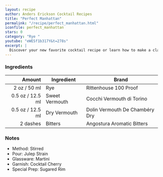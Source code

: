 ```yaml
---
layout: recipe
author: Anders Erickson Cocktail Recipes
title: "Perfect Manhattan"
permalink: "/recipe/perfect_manhattan.html"
iconfile: perfect_manhattan
stars: 0
category: "Rye "
youtube: "eWESf1b317Y&t=278s"
excerpt: |
  Discover your new favorite cocktail recipe or learn how to make a classic drink—like the Old Fashioned, mojito, or White Russian—right at home.
---
```


### Ingredients

|   Amount | Ingredient     | Brand                          |
| -------: | -------------- | ------------------------------ |
|     2 oz / 50 ml | Rye            | Rittenhouse 100 Proof          |
|   0.5 oz / 12.5 ml | Sweet Vermouth | Cocchi Vermouth di Torino      |
|   0.5 oz / 12.5 ml | Dry Vermouth   | Dolin Vermouth De Chambéry Dry |
| 2 dashes | Bitters        | Angostura Aromatic Bitters     |

### Notes

- Method: Stirred
- Pour: Julep Strain
- Glassware: Martini
- Garnish: Cocktail Cherry
- Special Prep: Sugared Rim
